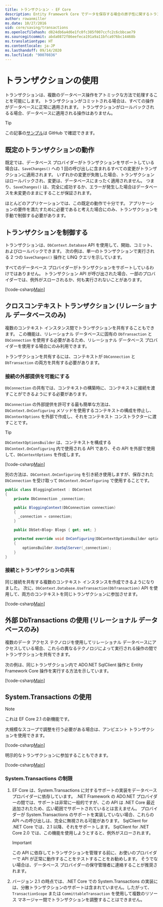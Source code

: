 ```yaml
---
title: トランザクション - EF Core
description: Entity Framework Core でデータを保存する場合の原子性に関するトランザクションの管理
author: rowanmiller
ms.date: 10/27/2016
uid: core/saving/transactions
ms.openlocfilehash: d824db6a4d6e1fc0fc385f007ccfc2c6cbbcae79
ms.sourcegitcommit: abda0872f86eefeca191a9a11bfca976bc14468b
ms.translationtype: HT
ms.contentlocale: ja-JP
ms.lasthandoff: 09/14/2020
ms.locfileid: "90070836"
---
```

# <a name="using-transactions"></a>トランザクションの使用

トランザクションは、複数のデータベース操作をアトミックな方法で処理することを可能にします。 トランザクションがコミットされる場合は、すべての操作がデータベースに正常に適用されます。 トランザクションがロールバックされるる場合、データベースに適用される操作はありません。

> [!TIP]  
> この記事の[サンプル](https://github.com/dotnet/EntityFramework.Docs/tree/master/samples/core/Saving/Transactions/)は GitHub で確認できます。

## <a name="default-transaction-behavior"></a>既定のトランザクションの動作

既定では、データベース プロバイダーがトランザクションをサポートしている場合は、`SaveChanges()` への 1 回の呼び出しに含まれるすべての変更がトランザクションに適用されます。 いずれかの変更が失敗した場合、トランザクションはロールバックされ、変更は、データベースにまったく適用されません。 つまり、`SaveChanges()` は、完全に成功するか、エラーが発生した場合はデータベースを未変更のままにすることが保証されます。

ほとんどのアプリケーションでは、この既定の動作で十分です。 アプリケーションの要件を満たすために必要であると考えた場合にのみ、トランザクションを手動で制御する必要があります。

## <a name="controlling-transactions"></a>トランザクションを制御する

トランザクションは、`DbContext.Database` API を使用して、開始、コミット、およびロールバックできます。 次の例は、単一のトランザクションで実行される 2 つの `SaveChanges()` 操作と LINQ クエリを示しています。

すべてのデータベース プロバイダーがトランザクションをサポートしているわけではありません。 トランザクション API が呼び出された場合、一部のプロバイダーでは、例外がスローされるか、何も実行されないことがあります。

[!code-csharp[Main](../../../samples/core/Saving/Transactions/ControllingTransaction/Sample.cs?name=Transaction&highlight=3,17,18,19)]

## <a name="cross-context-transaction-relational-databases-only"></a>クロスコンテキスト トランザクション (リレーショナル データベースのみ)

複数のコンテキスト インスタンス間でトランザクションを共有することもできます。 この機能は、リレーショナル データベースに固有の `DbTransaction` と `DbConnection` を使用する必要があるため、リレーショナル データベース プロバイダーを使用する場合にのみ利用できます。

トランザクションを共有するには、コンテキストが `DbConnection` と `DbTransaction` の両方を共有する必要があります。

### <a name="allow-connection-to-be-externally-provided"></a>接続の外部提供を可能にする

`DbConnection` の共有では、コンテキストの構築時に、コンテキストに接続を渡すことができるようにする必要があります。

`DbConnection` の外部提供を許可する最も簡単な方法は、`DbContext.OnConfiguring` メソッドを使用するコンテキストの構成を停止し、`DbContextOptions` を外部で作成し、それをコンテキスト コンストラクターに渡すことです。

> [!TIP]  
> `DbContextOptionsBuilder` は、コンテキストを構成する `DbContext.OnConfiguring` 内で使用される API であり、その API を外部で使用して、`DbContextOptions` を作成します。

[!code-csharp[Main](../../../samples/core/Saving/Transactions/SharingTransaction/Sample.cs?name=Context&highlight=3,4,5)]

別の方法は、`DbContext.OnConfiguring` を引き続き使用しますが、保存された `DbConnection` を受け取って `DbContext.OnConfiguring` で使用することです。

``` csharp
public class BloggingContext : DbContext
{
    private DbConnection _connection;

    public BloggingContext(DbConnection connection)
    {
      _connection = connection;
    }

    public DbSet<Blog> Blogs { get; set; }

    protected override void OnConfiguring(DbContextOptionsBuilder optionsBuilder)
    {
        optionsBuilder.UseSqlServer(_connection);
    }
}
```

### <a name="share-connection-and-transaction"></a>接続とトランザクションの共有

同じ接続を共有する複数のコンテキスト インスタンスを作成できるようになりました。 次に、`DbContext.Database.UseTransaction(DbTransaction)` API を使用して、両方のコンテキストを同じトランザクションに参加させます。

[!code-csharp[Main](../../../samples/core/Saving/Transactions/SharingTransaction/Sample.cs?name=Transaction&highlight=1,2,3,7,16,23,24,25)]

## <a name="using-external-dbtransactions-relational-databases-only"></a>外部 DbTransactions の使用 (リレーショナル データベースのみ)

複数のデータ アクセス テクノロジを使用してリレーショナル データベースにアクセスしている場合、これらの異なるテクノロジによって実行される操作の間でトランザクションを共有できます。

次の例は、同じトランザクション内で ADO.NET SqlClient 操作と Entity Framework Core 操作を実行する方法を示しています。

[!code-csharp[Main](../../../samples/core/Saving/Transactions/ExternalDbTransaction/Sample.cs?name=Transaction&highlight=4,10,21,26,27,28)]

## <a name="using-systemtransactions"></a>System.Transactions の使用

> [!NOTE]  
> これは EF Core 2.1 の新機能です。

大規模なスコープで調整を行う必要がある場合は、アンビエント トランザクションを使用できます。

[!code-csharp[Main](../../../samples/core/Saving/Transactions/AmbientTransaction/Sample.cs?name=Transaction&highlight=1,2,3,26,27,28)]

明示的なトランザクションに参加することもできます。

[!code-csharp[Main](../../../samples/core/Saving/Transactions/CommitableTransaction/Sample.cs?name=Transaction&highlight=1,15,28,29,30)]

### <a name="limitations-of-systemtransactions"></a>System.Transactions の制限  

1. EF Core は、System.Transactions に対するサポートの実装をデータベース プロバイダーに依存しています。 .NET Framework の ADO.NET プロバイダーの間では、サポートは非常に一般的ですが、この API は .NET Core 最近追加されたため、広い範囲でサポートされているとは言えません。 プロバイダーが System.Transactions のサポートを実装していない場合、これらの API への呼び出しは、完全に無視される可能があります。 SqlClient for .NET Core では、2.1 以降、それをサポートします。 SqlClient for .NET Core 2.0 では、この機能を使用しようとすると、例外がスローされます。

   > [!IMPORTANT]  
   > この API に依存してトランザクションを管理する前に、お使いのプロバイダーで API が正常に動作することをテストすることをお勧めします。 そうでない場合は、データベース プロバイダーの保守管理者に連絡することが推奨されます。

2. バージョン 2.1 の時点では、.NET Core での System.Transactions の実装には、分散トランザクションのサポートは含まれていません。したがって、`TransactionScope` または `CommittableTransaction` を使用して複数のリソース マネージャー間でトランザクションを調整することはできません。
